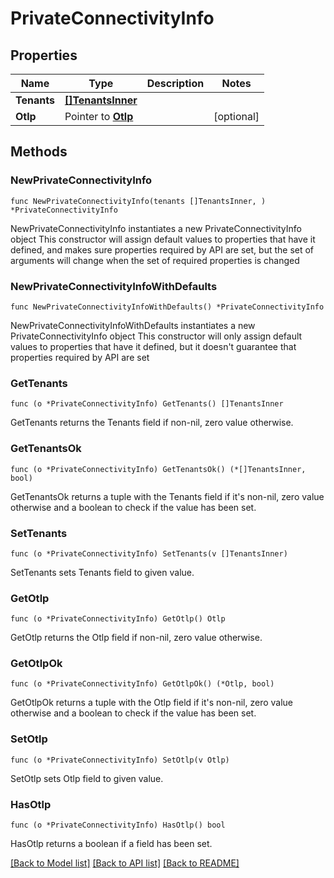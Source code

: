 # PrivateConnectivityInfo

## Properties

Name | Type | Description | Notes
------------ | ------------- | ------------- | -------------
**Tenants** | [**[]TenantsInner**](TenantsInner.md) |  | 
**Otlp** | Pointer to [**Otlp**](Otlp.md) |  | [optional] 

## Methods

### NewPrivateConnectivityInfo

`func NewPrivateConnectivityInfo(tenants []TenantsInner, ) *PrivateConnectivityInfo`

NewPrivateConnectivityInfo instantiates a new PrivateConnectivityInfo object
This constructor will assign default values to properties that have it defined,
and makes sure properties required by API are set, but the set of arguments
will change when the set of required properties is changed

### NewPrivateConnectivityInfoWithDefaults

`func NewPrivateConnectivityInfoWithDefaults() *PrivateConnectivityInfo`

NewPrivateConnectivityInfoWithDefaults instantiates a new PrivateConnectivityInfo object
This constructor will only assign default values to properties that have it defined,
but it doesn't guarantee that properties required by API are set

### GetTenants

`func (o *PrivateConnectivityInfo) GetTenants() []TenantsInner`

GetTenants returns the Tenants field if non-nil, zero value otherwise.

### GetTenantsOk

`func (o *PrivateConnectivityInfo) GetTenantsOk() (*[]TenantsInner, bool)`

GetTenantsOk returns a tuple with the Tenants field if it's non-nil, zero value otherwise
and a boolean to check if the value has been set.

### SetTenants

`func (o *PrivateConnectivityInfo) SetTenants(v []TenantsInner)`

SetTenants sets Tenants field to given value.


### GetOtlp

`func (o *PrivateConnectivityInfo) GetOtlp() Otlp`

GetOtlp returns the Otlp field if non-nil, zero value otherwise.

### GetOtlpOk

`func (o *PrivateConnectivityInfo) GetOtlpOk() (*Otlp, bool)`

GetOtlpOk returns a tuple with the Otlp field if it's non-nil, zero value otherwise
and a boolean to check if the value has been set.

### SetOtlp

`func (o *PrivateConnectivityInfo) SetOtlp(v Otlp)`

SetOtlp sets Otlp field to given value.

### HasOtlp

`func (o *PrivateConnectivityInfo) HasOtlp() bool`

HasOtlp returns a boolean if a field has been set.


[[Back to Model list]](../README.md#documentation-for-models) [[Back to API list]](../README.md#documentation-for-api-endpoints) [[Back to README]](../README.md)


